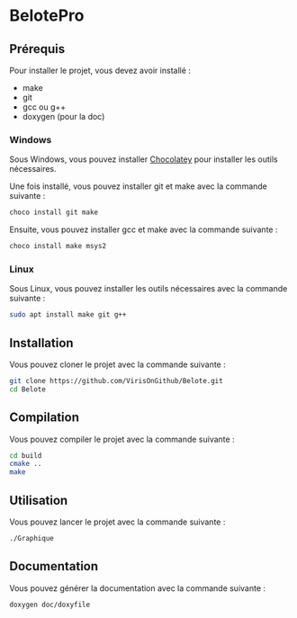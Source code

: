 # BelotePro

<div align="center">

</div>

## Prérequis

Pour installer le projet, vous devez avoir installé :

- make
- git
- gcc ou g++
- doxygen (pour la doc)

### Windows

Sous Windows, vous pouvez installer [Chocolatey](https://chocolatey.org/install) pour installer les outils nécessaires.

Une fois installé, vous pouvez installer git et make avec la commande suivante :

```powershell
choco install git make
```

Ensuite, vous pouvez installer gcc et make avec la commande suivante :

```bash
choco install make msys2
```

### Linux

Sous Linux, vous pouvez installer les outils nécessaires avec la commande suivante :

```bash
sudo apt install make git g++
```

## Installation

Vous pouvez cloner le projet avec la commande suivante :

```bash
git clone https://github.com/VirisOnGithub/Belote.git
cd Belote
```

## Compilation

Vous pouvez compiler le projet avec la commande suivante :

```bash
cd build
cmake ..
make
```

## Utilisation

Vous pouvez lancer le projet avec la commande suivante :

```bash
./Graphique
```

## Documentation

Vous pouvez générer la documentation avec la commande suivante :

```bash
doxygen doc/doxyfile
```
